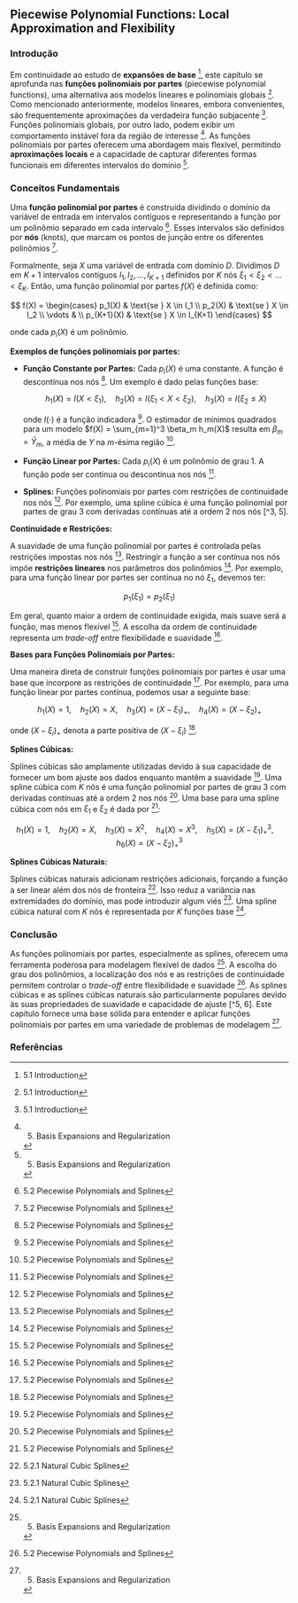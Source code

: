 ## Piecewise Polynomial Functions: Local Approximation and Flexibility

### Introdução
Em continuidade ao estudo de **expansões de base** [^1], este capítulo se aprofunda nas **funções polinomiais por partes** (piecewise polynomial functions), uma alternativa aos modelos lineares e polinomiais globais [^1]. Como mencionado anteriormente, modelos lineares, embora convenientes, são frequentemente aproximações da verdadeira função subjacente [^1]. Funções polinomiais globais, por outro lado, podem exibir um comportamento instável fora da região de interesse [^2]. As funções polinomiais por partes oferecem uma abordagem mais flexível, permitindo **aproximações locais** e a capacidade de capturar diferentes formas funcionais em diferentes intervalos do domínio [^2].

### Conceitos Fundamentais

Uma **função polinomial por partes** é construída dividindo o domínio da variável de entrada em intervalos contíguos e representando a função por um polinômio separado em cada intervalo [^3]. Esses intervalos são definidos por **nós** (knots), que marcam os pontos de junção entre os diferentes polinômios [^3].

Formalmente, seja $X$ uma variável de entrada com domínio $D$. Dividimos $D$ em $K+1$ intervalos contíguos $I_1, I_2, ..., I_{K+1}$ definidos por $K$ nós $\xi_1 < \xi_2 < ... < \xi_K$. Então, uma função polinomial por partes $f(X)$ é definida como:

$$
f(X) =
\begin{cases}
p_1(X) & \text{se } X \in I_1 \\
p_2(X) & \text{se } X \in I_2 \\
\vdots & \\
p_{K+1}(X) & \text{se } X \in I_{K+1}
\end{cases}
$$

onde cada $p_i(X)$ é um polinômio.

**Exemplos de funções polinomiais por partes:**

*   **Função Constante por Partes:** Cada $p_i(X)$ é uma constante. A função é descontínua nos nós [^3]. Um exemplo é dado pelas funções base:

    $$
    h_1(X) = I(X < \xi_1), \quad h_2(X) = I(\xi_1 < X < \xi_2), \quad h_3(X) = I(\xi_2 \leq X)
    $$

    onde $I(\cdot)$ é a função indicadora [^3]. O estimador de mínimos quadrados para um modelo $f(X) = \sum_{m=1}^3 \beta_m h_m(X)$ resulta em $\beta_m = \bar{Y}_m$, a média de $Y$ na $m$-ésima região [^3].
*   **Função Linear por Partes:** Cada $p_i(X)$ é um polinômio de grau 1. A função pode ser contínua ou descontínua nos nós [^3].
*   **Splines:** Funções polinomiais por partes com restrições de continuidade nos nós [^3]. Por exemplo, uma spline cúbica é uma função polinomial por partes de grau 3 com derivadas contínuas até a ordem 2 nos nós [^3, 5].

**Continuidade e Restrições:**

A suavidade de uma função polinomial por partes é controlada pelas restrições impostas nos nós [^3]. Restringir a função a ser contínua nos nós impõe **restrições lineares** nos parâmetros dos polinômios [^3]. Por exemplo, para uma função linear por partes ser contínua no nó $\xi_1$, devemos ter:

$$
p_1(\xi_1) = p_2(\xi_1)
$$

Em geral, quanto maior a ordem de continuidade exigida, mais suave será a função, mas menos flexível [^3]. A escolha da ordem de continuidade representa um *trade-off* entre flexibilidade e suavidade [^3].

**Bases para Funções Polinomiais por Partes:**

Uma maneira direta de construir funções polinomiais por partes é usar uma base que incorpore as restrições de continuidade [^3]. Por exemplo, para uma função linear por partes contínua, podemos usar a seguinte base:

$$
h_1(X) = 1, \quad h_2(X) = X, \quad h_3(X) = (X - \xi_1)_+, \quad h_4(X) = (X - \xi_2)_+
$$

onde $(X - \xi_i)_+$ denota a parte positiva de $(X - \xi_i)$ [^3].

**Splines Cúbicas:**

Splines cúbicas são amplamente utilizadas devido à sua capacidade de fornecer um bom ajuste aos dados enquanto mantêm a suavidade [^5]. Uma spline cúbica com $K$ nós é uma função polinomial por partes de grau 3 com derivadas contínuas até a ordem 2 nos nós [^5]. Uma base para uma spline cúbica com nós em $\xi_1$ e $\xi_2$ é dada por [^5]:

$$
h_1(X) = 1, \quad h_2(X) = X, \quad h_3(X) = X^2, \quad h_4(X) = X^3, \quad h_5(X) = (X - \xi_1)_+^3, \quad h_6(X) = (X - \xi_2)_+^3
$$

**Splines Cúbicas Naturais:**

Splines cúbicas naturais adicionam restrições adicionais, forçando a função a ser linear além dos nós de fronteira [^6]. Isso reduz a variância nas extremidades do domínio, mas pode introduzir algum viés [^6]. Uma spline cúbica natural com $K$ nós é representada por $K$ funções base [^6].

### Conclusão

As funções polinomiais por partes, especialmente as splines, oferecem uma ferramenta poderosa para modelagem flexível de dados [^2]. A escolha do grau dos polinômios, a localização dos nós e as restrições de continuidade permitem controlar o *trade-off* entre flexibilidade e suavidade [^3]. As splines cúbicas e as splines cúbicas naturais são particularmente populares devido às suas propriedades de suavidade e capacidade de ajuste [^5, 6]. Este capítulo fornece uma base sólida para entender e aplicar funções polinomiais por partes em uma variedade de problemas de modelagem [^2].

### Referências
[^1]: 5.1 Introduction
[^2]: 5. Basis Expansions and Regularization
[^3]: 5.2 Piecewise Polynomials and Splines
[^4]: FIGURE 5.1
[^5]: 5.2 Piecewise Polynomials and Splines
[^6]: 5.2.1 Natural Cubic Splines
[^7]: FIGURE 5.3
[^8]: 5.2.2 Example: South African Heart Disease (Continued)
[^9]: FIGURE 5.4
[^10]: 5.2.3 Example: Phoneme Recognition
[^11]: FIGURE 5.5
[^12]: 5.3 Filtering and Feature Extraction
[^13]: 5.4 Smoothing Splines
[^14]: FIGURE 5.6
[^15]: 5.4.1 Degrees of Freedom and Smoother Matrices
[^16]: 5.5 Automatic Selection of the Smoothing Parameters
[^17]: FIGURE 5.7
[^18]: 5.6 Nonparametric Logistic Regression
[^19]: 5.7 Multidimensional Splines
[^20]: 5.8 Regularization and Reproducing Kernel Hilbert Spaces

<!-- END -->